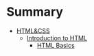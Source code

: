 # Summary

* [HTML&CSS](README.md)
    * [Introduction to HTML](adada.md)
        * [HTML Basics ](html-basics.md)

